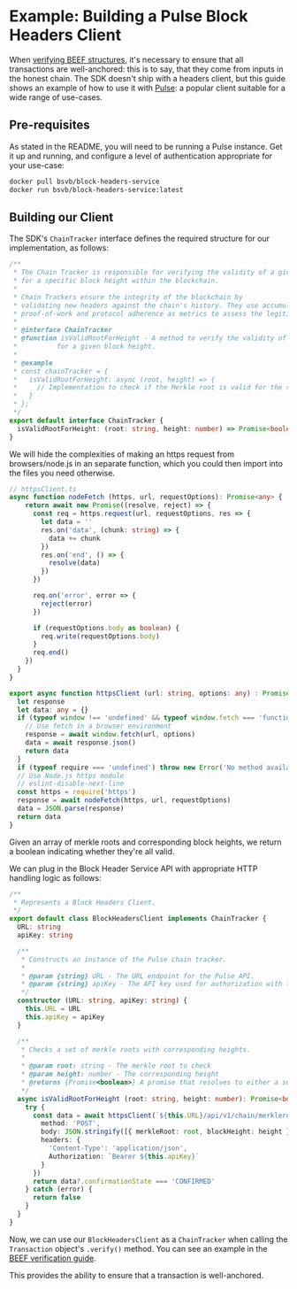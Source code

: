 # Example: Building a Pulse Block Headers Client

When [verifying BEEF structures](example\_verifying\_beef.md), it's necessary to ensure that all transactions are well-anchored: this is to say, that they come from inputs in the honest chain. The SDK doesn't ship with a headers client, but this guide shows an example of how to use it with [Pulse](https://github.com/bitcoin-sv/block-headers-service): a popular client suitable for a wide range of use-cases.

## Pre-requisites

As stated in the README, you will need to be running a Pulse instance. Get it up and running, and configure a level of authentication appropriate for your use-case:

```sh
docker pull bsvb/block-headers-service
docker run bsvb/block-headers-service:latest
```

## Building our Client

The SDK's `ChainTracker` interface defines the required structure for our implementation, as follows:

```typescript
/**
 * The Chain Tracker is responsible for verifying the validity of a given Merkle root
 * for a specific block height within the blockchain.
 *
 * Chain Trackers ensure the integrity of the blockchain by
 * validating new headers against the chain's history. They use accumulated
 * proof-of-work and protocol adherence as metrics to assess the legitimacy of blocks.
 *
 * @interface ChainTracker
 * @function isValidRootForHeight - A method to verify the validity of a Merkle root
 *          for a given block height.
 *
 * @example
 * const chainTracker = {
 *   isValidRootForHeight: async (root, height) => {
 *     // Implementation to check if the Merkle root is valid for the specified block height.
 *   }
 * };
 */
export default interface ChainTracker {
  isValidRootForHeight: (root: string, height: number) => Promise<boolean>
}

```

We will hide the complexities of making an https request from browsers/node.js in an separate function, which you could then import into the files you need otherwise.

```typescript
// httpsClient.ts
async function nodeFetch (https, url, requestOptions): Promise<any> {
    return await new Promise((resolve, reject) => {
      const req = https.request(url, requestOptions, res => {
        let data = ''
        res.on('data', (chunk: string) => {
          data += chunk
        })
        res.on('end', () => {
          resolve(data)
        })
      })

      req.on('error', error => {
        reject(error)
      })

      if (requestOptions.body as boolean) {
        req.write(requestOptions.body)
      }
      req.end()
    })
  }
}

export async function httpsClient (url: string, options: any) : Promise<any> {
  let response
  let data: any = {}
  if (typeof window !== 'undefined' && typeof window.fetch === 'function') {
    // Use fetch in a browser environment
    response = await window.fetch(url, options)
    data = await response.json()
    return data
  }
  if (typeof require === 'undefined') throw new Error('No method available to perform HTTP request')
  // Use Node.js https module
  // eslint-disable-next-line
  const https = require('https')
  response = await nodeFetch(https, url, requestOptions)
  data = JSON.parse(response)
  return data
}
```

Given an array of merkle roots and corresponding block heights, we return a boolean indicating whether they're all valid.

We can plug in the Block Header Service API with appropriate HTTP handling logic as follows:

```typescript
/**
 * Represents a Block Headers Client.
 */
export default class BlockHeadersClient implements ChainTracker {
  URL: string
  apiKey: string

  /**
   * Constructs an instance of the Pulse chain tracker.
   *
   * @param {string} URL - The URL endpoint for the Pulse API.
   * @param {string} apiKey - The API key used for authorization with the Pulse API.
   */
  constructor (URL: string, apiKey: string) {
    this.URL = URL
    this.apiKey = apiKey
  }

  /**
   * Checks a set of merkle roots with corresponding heights.
   *
   * @param root: string - The merkle root to check
   * @param height: number - The corresponding height
   * @returns {Promise<boolean>} A promise that resolves to either a success or failure response (true or false).
   */
  async isValidRootForHeight (root: string, height: number): Promise<boolean> {
    try {
      const data = await httpsClient(`${this.URL}/api/v1/chain/merkleroot/verify`, {
        method: 'POST',
        body: JSON.stringify([{ merkleRoot: root, blockHeight: height }]),
        headers: {
          'Content-Type': 'application/json',
          Authorization: `Bearer ${this.apiKey}`
        }
      })
      return data?.confirmationState === 'CONFIRMED'
    } catch (error) {
      return false
    }
  }
}
```

Now, we can use our `BlockHeadersClient` as a `ChainTracker` when calling the `Transaction` object's `.verify()` method. You can see an example in the [BEEF verification guide](example\_verifying\_beef.md).

This provides the ability to ensure that a transaction is well-anchored.
